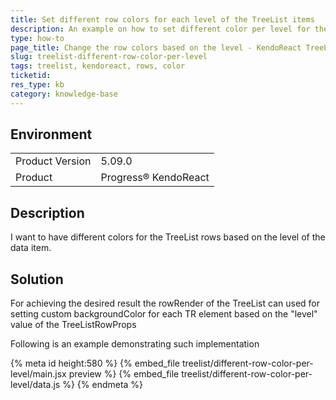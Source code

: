 ```yaml
---
title: Set different row colors for each level of the TreeList items
description: An example on how to set different color per level for the KendoReact TreeList.
type: how-to
page_title: Change the row colors based on the level - KendoReact TreeList
slug: treelist-different-row-color-per-level
tags: treelist, kendoreact, rows, color 
ticketid: 
res_type: kb
category: knowledge-base
---
```


## Environment

<table>
	<tbody>
		<tr>
			<td>Product Version</td>
			<td>5.09.0</td>
		</tr>
		<tr>
			<td>Product</td>
			<td>Progress® KendoReact</td>
		</tr>
	</tbody>
</table>

## Description
I want to have different colors for the TreeList rows based on the level of the data item.

## Solution
For achieving the desired result the rowRender of the TreeList can used for setting custom backgroundColor for each TR element based on the "level" value of the TreeListRowProps 

Following is an example demonstrating such implementation

{% meta id height:580 %} 
{% embed_file treelist/different-row-color-per-level/main.jsx preview %}
{% embed_file treelist/different-row-color-per-level/data.js %}
{% endmeta %}
